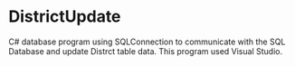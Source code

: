 # DistrictUpdate

C# database program using SQLConnection to communicate with the SQL Database and update Distrct table data.
This program used Visual Studio.

